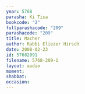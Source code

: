 ```yaml
---
year: 5768
parasha: Ki Tisa
bookcode: "2"
fullparashacode: "209"
parashacode: "209"
title: Macher
author: Rabbi Eliezer Hirsch
date: 2008-02-23
id: 57682091
filename: 5768-209-1
layout: audio
moment: 
shabbat: 
occasion: 
---
```

